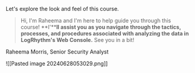 
Let's explore the look and feel of this course.

> Hi, I'm Raheema and I'm here to help guide you through this course! **I'****ll assist you as you navigate through the tactics, processes, and procedures associated with analyzing the data in LogRhythm's Web Console.** See you in a bit!

Raheema Morris, Senior Security Analyst


![[Pasted image 20240628053029.png]]

